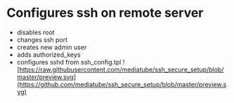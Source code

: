 # Configures ssh on remote server
 - disables root
 - changes ssh port
 - creates new admin user
 - adds authorized_keys
 - configures sshd from ssh_config.tpl
![https://raw.githubusercontent.com/mediatube/ssh_secure_setup/blob/master/preview.svg](https://github.com/mediatube/ssh_secure_setup/blob/master/preview.svg)
